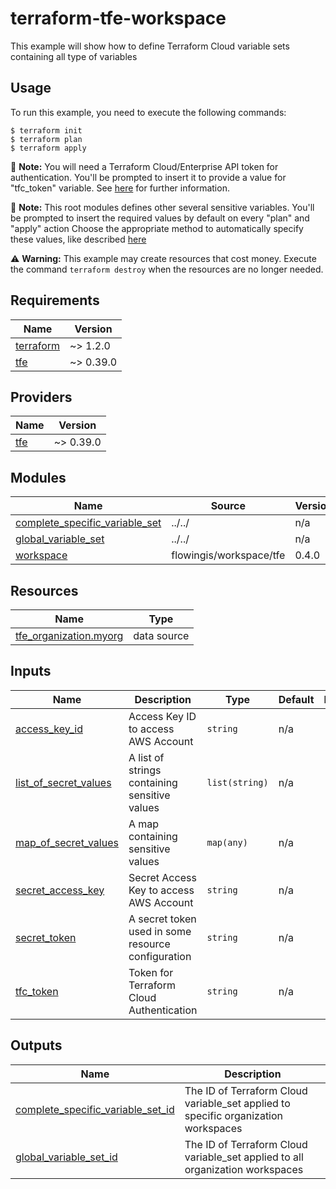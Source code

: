 # terraform-tfe-workspace

This example will show how to define Terraform Cloud variable sets containing all type of variables

## Usage

To run this example, you need to execute the following commands:

```shell
$ terraform init
$ terraform plan
$ terraform apply
```

:memo: **Note:** You will need a Terraform Cloud/Enterprise API token for authentication.
You'll be prompted to insert it to provide a value for "tfc_token" variable.
See [here](https://www.terraform.io/cloud-docs/users-teams-organizations/api-tokens)
for further information.

:memo: **Note:** This root modules defines other several sensitive variables.
You'll be prompted to insert the required values by default on every "plan" and "apply" action
Choose the appropriate method to automatically specify these values, like described [here](https://www.terraform.io/language/values/variables#assigning-values-to-root-module-variables)

:warning: **Warning:** This example may create resources that cost money. Execute the command
`terraform destroy` when the resources are no longer needed.

<!-- BEGINNING OF PRE-COMMIT-TERRAFORM DOCS HOOK -->
## Requirements

| Name | Version |
|------|---------|
| <a name="requirement_terraform"></a> [terraform](#requirement\_terraform) | ~> 1.2.0 |
| <a name="requirement_tfe"></a> [tfe](#requirement\_tfe) | ~> 0.39.0 |

## Providers

| Name | Version |
|------|---------|
| <a name="provider_tfe"></a> [tfe](#provider\_tfe) | ~> 0.39.0 |

## Modules

| Name | Source | Version |
|------|--------|---------|
| <a name="module_complete_specific_variable_set"></a> [complete\_specific\_variable\_set](#module\_complete\_specific\_variable\_set) | ../../ | n/a |
| <a name="module_global_variable_set"></a> [global\_variable\_set](#module\_global\_variable\_set) | ../../ | n/a |
| <a name="module_workspace"></a> [workspace](#module\_workspace) | flowingis/workspace/tfe | 0.4.0 |

## Resources

| Name | Type |
|------|------|
| [tfe_organization.myorg](https://registry.terraform.io/providers/hashicorp/tfe/latest/docs/data-sources/organization) | data source |

## Inputs

| Name | Description | Type | Default | Required |
|------|-------------|------|---------|:--------:|
| <a name="input_access_key_id"></a> [access\_key\_id](#input\_access\_key\_id) | Access Key ID to access AWS Account | `string` | n/a | yes |
| <a name="input_list_of_secret_values"></a> [list\_of\_secret\_values](#input\_list\_of\_secret\_values) | A list of strings containing sensitive values | `list(string)` | n/a | yes |
| <a name="input_map_of_secret_values"></a> [map\_of\_secret\_values](#input\_map\_of\_secret\_values) | A map containing sensitive values | `map(any)` | n/a | yes |
| <a name="input_secret_access_key"></a> [secret\_access\_key](#input\_secret\_access\_key) | Secret Access Key to access AWS Account | `string` | n/a | yes |
| <a name="input_secret_token"></a> [secret\_token](#input\_secret\_token) | A secret token used in some resource configuration | `string` | n/a | yes |
| <a name="input_tfc_token"></a> [tfc\_token](#input\_tfc\_token) | Token for Terraform Cloud Authentication | `string` | n/a | yes |

## Outputs

| Name | Description |
|------|-------------|
| <a name="output_complete_specific_variable_set_id"></a> [complete\_specific\_variable\_set\_id](#output\_complete\_specific\_variable\_set\_id) | The ID of Terraform Cloud variable\_set applied to specific organization workspaces |
| <a name="output_global_variable_set_id"></a> [global\_variable\_set\_id](#output\_global\_variable\_set\_id) | The ID of Terraform Cloud variable\_set applied to all organization workspaces |
<!-- END OF PRE-COMMIT-TERRAFORM DOCS HOOK -->
